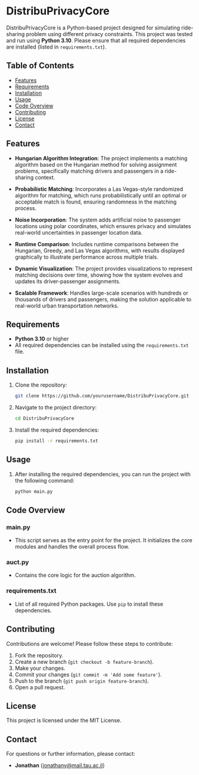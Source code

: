 # DistribuPrivacyCore

DistribuPrivacyCore is a Python-based project designed for simulating ride-sharing problem using different privacy constraints. This project was tested and run using **Python 3.10**. Please ensure that all required dependencies are installed (listed in `requirements.txt`).

## Table of Contents

- [Features](#features)
- [Requirements](#requirements)
- [Installation](#installation)
- [Usage](#usage)
- [Code Overview](#code-overview)
- [Contributing](#contributing)
- [License](#license)
- [Contact](#contact)

## Features

- **Hungarian Algorithm Integration**: The project implements a matching algorithm based on the Hungarian method for solving assignment problems, specifically matching drivers and passengers in a ride-sharing context.
  
- **Probabilistic Matching**: Incorporates a Las Vegas-style randomized algorithm for matching, which runs probabilistically until an optimal or acceptable match is found, ensuring randomness in the matching process.

- **Noise Incorporation**: The system adds artificial noise to passenger locations using polar coordinates, which ensures privacy and simulates real-world uncertainties in passenger location data.

- **Runtime Comparison**: Includes runtime comparisons between the Hungarian, Greedy, and Las Vegas algorithms, with results displayed graphically to illustrate performance across multiple trials.

- **Dynamic Visualization**: The project provides visualizations to represent matching decisions over time, showing how the system evolves and updates its driver-passenger assignments.

- **Scalable Framework**: Handles large-scale scenarios with hundreds or thousands of drivers and passengers, making the solution applicable to real-world urban transportation networks.

## Requirements

- **Python 3.10** or higher
- All required dependencies can be installed using the `requirements.txt` file.

## Installation

1. Clone the repository:
   ```bash
   git clone https://github.com/yourusername/DistribuPrivacyCore.git
   ```
   
2. Navigate to the project directory:
   ```bash
   cd DistribuPrivacyCore
   ```

3. Install the required dependencies:
   ```bash
   pip install -r requirements.txt
   ```

## Usage

1. After installing the required dependencies, you can run the project with the following command:
   ```bash
   python main.py
   ```

## Code Overview

### main.py

- This script serves as the entry point for the project. It initializes the core modules and handles the overall process flow.

### auct.py

- Contains the core logic for the auction algorithm.

### requirements.txt

- List of all required Python packages. Use `pip` to install these dependencies.

## Contributing

Contributions are welcome! Please follow these steps to contribute:

1. Fork the repository.
2. Create a new branch (`git checkout -b feature-branch`).
3. Make your changes.
4. Commit your changes (`git commit -m 'Add some feature'`).
5. Push to the branch (`git push origin feature-branch`).
6. Open a pull request.

## License

This project is licensed under the MIT License. 
## Contact

For questions or further information, please contact:
- **Jonathan** (jonathany@mail.tau.ac.il)
